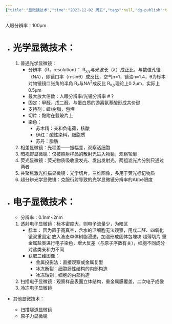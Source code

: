 ```yaml
---
{"title":"显微镜技术","time":"2022-12-02 周五","tags":null,"dg-publish":true,"permalink":"/200 学习/201 细胞生物学/第03章 细生的研究方法/第1节 显微镜技术/显微镜技术/","dgPassFrontmatter":true,"created":"2024-01-25T18:45:03.000+08:00","updated":"2024-01-25T18:45:03.000+08:00"}
---
```



人眼分辨率：100µm

- # 光学显微技术：
	1. 普通光学显微镜：
		- 分辨率（R，resolution）：
			R<sub>x,y</sub>与光波长（λ）成正比，与数值孔径（NA），即镜口率（n·sinθ）成反比，空气n=1，镜油n≈1.4，θ为标本对物镜镜口张角的半角
			R<sub>z</sub>与NA<sup>2</sup>成反比
			R<sub>x,y</sub>理论上0.2µm，实际上0.5µm
		- 最大放大倍数：人眼分辨率/光镜分辨率 #？
		- 固定：甲醛、戊二醛，与蛋白质的游离氨基酸形成共价键
		- 支持剂：蜡/树脂，包埋
		- 切片：黏附在载玻片上
		- 染色：
			- 苏木精：亲和负电荷，核酸
			- 伊红：酸性染料，细胞质
			- 苏丹：脂肪
	2. 相差显微镜：光程差——振幅差，观察活细胞
	3. 暗视野显微镜：仅被照射样品的散射光进入物镜，观察轮廓
	4. 荧光显微镜：荧光物质吸收激发光、发出发射光，两组滤光片分别只通过两者
	5. 共聚焦激光扫描显微镜：光学切片，三维图像，多用于荧光标记物质
	6. 超分辨光学显微镜：克服衍射导致的光学显微镜分辨率的Abbe限度

- # 电子显微技术：
	- 分辨率：0.1nm~2nm
	1. 透射电子显微镜：标本密度大，则电子流量少，为暗区
		- 标本：
			因为置于高真空，含水的活细胞无法观察，用戊二醛、四氧化锇双重固定
			放入液态单体树脂浸透，加温形成固体包埋块
			超薄切片
			重金属盐类进行电子染色，增大反差（与原子序数有关），细胞不同成分对盐类亲和力不同
		- 获取三维图像：
			- 金属投影法：直接观察或金属复型
			- 冰冻断裂：细胞膜性结构的内部构造
			- 冰冻蚀刻：细胞的内部构造
	2. 扫描电子显微镜：观察样品表面立体结构，重金属膜覆盖，二次电子成像
	3. 冷冻电子显微镜

- 其他显微技术：
	- 扫描隧道显微镜
	- 原子力显微镜
